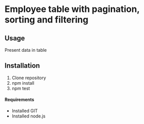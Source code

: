 # Employee table with pagination, sorting and filtering 
## Usage
Present data in table
###

## Installation
1) Clone repository
2) npm install
3) npm test

#### Requirements
- Installed GIT
- Installed node.js